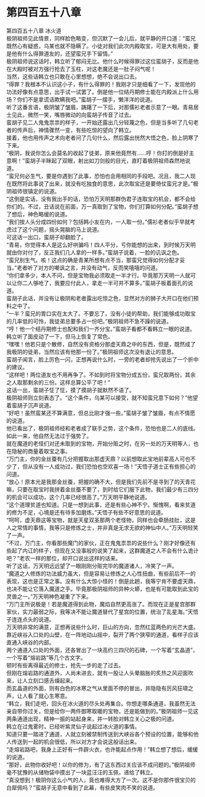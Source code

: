 # 第四百五十八章

第四百五十八章 冰火道\
极阴祖师见此情景，同样脸色略变，但沉默了一会儿后，就平静的开口道：“蛮兄既然心有疑惑，乌某也就不隐瞒了。小徒对我们此次内殿取宝，可是大有用处，要是他有什么得罪道友的，还望蛮兄手下留情。”\
极阴祖师说这话时，韩立听了郁闷无比。他什么时候得罪过这位蛮胡子，反而是他在大殿时被对方强行抢去了玉柱，对这老魔还是一肚子闷气呢！\
当然，这些话韩立也只敢在心里想想，绝不会说出口去。\
“得罪？我根本不认识这小子，有什么得罪的！我刚才只是细看了一下，发现他的功法好像有点意思，出手试一试罢了。倒是他一位结丹期修士能在内殿派上什么用场？你们不是拿谎话欺瞒我吧。”蛮胡子一摆手，懒洋洋的说道。\
听了这番言语，极阴皱了皱眉，踌躇了一下后，对那儒衫老者示意了一眼。青易居士见此，微然一笑，嘴唇微动的向蛮胡子传音了过去。\
蛮胡子见二人鬼鬼祟祟的样子，一开始还露出几分轻蔑之色，但是当多听了几句老者的传声后，神情骤然一变，有些吃惊的望向了韩立。\
接着，他也用传声之术向老者问了几句什么，然后露出恍然大悟之色，脸上阴寒了下来。\
“极阴，我说你怎么会莫名的收起了徒弟，原来他竟然有……哼！你打的倒是好主意啊！”蛮胡子半眯起了双眼，射出如刀剑般的目光，直盯着极阴祖师森然地说道。\
“蛮兄何必生气，要是你遇到了此事，恐怕也会用相同的手段吧。况且，我二人现在既然将此事说了出来，就没有吃独食的意思，此次取宝还是要倚仗蛮兄才是。”极阴祖师很镇定的说道。\
“这倒是实话，没有我出手的话，恐怕万天明那群伪君子连取宝的机会，都不会给你们的。不过，丑话说在前面，万一真取到了宝物，你们打算如何分配。”蛮胡子想了想后，神色略缓的说道。\
“我们按人头分成四份如何？包括韩小友在内，一人取一份。”儒衫老者似乎早就考虑过了这个问题，摇头晃脑的马上说道。\
可这话一出口，蛮胡子却翻脸了。\
“青易，你觉得本人是这么好哄骗吗！四人平分，亏你能想的出来，到时候万天明就由你对付了，反正我们几人拿的一样多。”蛮胡子说着，一脸的讥讽之色。\
“蛮兄别生气。咳！这点的确是青某所想有点不当，那蛮兄觉得如何分配才妥当。”老者听了对方的嘲讽之言，并没有动气，反而笑嘻嘻的问道。\
“你们拿多少，本人不问，但是宝物我必须取走一半才行。毕竟那万天明一人就可以让你二人够呛了，我要应付此人，拿走一半可并不算多。”蛮胡子板着面孔的说道。\
蛮胡子此话，并没有让极阴和老者露出吃惊之色，显然对方的狮子大开口在他们预料之中了。\
“一半？蛮兄的胃口实在太大了。不要忘了，没有小徒的帮助，我们能够成功取宝的几率低的可怜，我徒弟总要多占一份吧。”极阴祖师不急不躁的说道。\
“哼！他一个结丹期修士也配和我们一齐分宝。”蛮胡子看都不看韩立一眼的说道。\
韩立听了面皮动了一下，但马上恢复了常色。\
“嘿嘿！他若只是个散修，自然没有资格分那虚天鼎之中的东西，但是，既然成了我极阴的徒弟，当然应该有他那一份了。”极阴祖师这次没有退让的意思。\
蛮胡子闻言，脸上厉色一闪，正想再说什么时，一旁的老者却抢先说出了一个折中的建议。\
“这样吧！两位道友也不用再争了。不如到时将宝物分成五份，蛮兄取两份，其余之人取那剩余的三份。这样总算公平了吧！”\
这话一出，蛮胡子怔了怔，摸了摸胡子就默然不语了。\
极阴祖师则立刻表态了。“这个条件，乌某可以接受，就不知蛮兄意下如何？”他望着蛮胡子沉声说道。\
“好吧！虽然蛮某还不算满意，但总比刚才强一些。”蛮胡子皱了皱眉，有点不情愿的说道。\
他已看出了，极阴祖师经和老者成了联手之势，这个条件，恐怕也是二人的底线。如此一来，他自然无法过于强势了。\
就在魔道的老怪们对还未取到的宝物，开始分赃之时，在另一处的万天明等人，也在隐秘的商量着取宝之事。\
“万门主，你的金丝蚕有几分把握取出那虚天鼎？以前想取此宝地前辈高人可也不少了，但从没有一人成功过，我们恐怕也空欢喜一场！”天悟子道士正有些担心的问道。\
“放心！原本光是我那金丝蚕，把握的确不大，但是我们先前不是寻到了的天青花嘛，只要在取宝时我拼着金丝蚕不要了，到时给它们服下此物，我们最少有三四分的机会可以成功，这个几率已经很高了。”万天明平静地说道。\
“这个道理贫道也知道。只是一想到此事，还是有些心神不宁。惭愧啊，看来贫道的修为不足，心境是还有待多加磨炼。”天悟子有些不好意思的说道。\
“呵呵，虚天鼎这等宝物，就是天星双圣那两个老怪物，同样也会牵肠挂肚，这是人之常情的事情，我等只是修炼之士，并非真是无求无欲的神仙中人。”万天明轻笑了一声。\
“不过，万门主，你看那些魔门的家伙，正在鬼鬼祟祟的说些什么？刚才好像还有些起了内讧的样子，但现在又没事般的说笑了起来，这群魔道之人不会有什么诡计吧？”老农一样的那位，却开口说出这样的话来。\
听了这话，万天明远远望了一眼刚刚分赃完毕的魔道诸人，冷笑了一声。\
“魔道之人修炼的功法威力虽大，但是容易让修炼之人心性扭曲，有些前后不一的表现，这也是正常之事。没有什么大惊小怪的！倒是此趟，我等宁肯不要虚天鼎，也决不能让它落入魔道之手。毕竟那极阴祖师的异种火蟒，也是有可能取到此宝的灵兽之一。”万天明神色凝重了下来。\
“万门主所说极是！若是魔道得到此物，魔焰自然更高涨了。而现在正是星宫那群家伙，实力最弱之际，我等决不能让魔道替代了星宫的位置，统治了乱星海。”天悟子连连点头的说道。\
万天明非常的满意，正想再说些什么时，巨山的方向，忽然红蓝两色的光芒大盛。靠近峡谷入口处的山壁，在一阵地动山摇中，裂开了两个狭窄的通道，看样子应该直通入峡谷的内部。\
两个通道入口处的外面，还各冒出了一块高约三四尺的石碑，一个写着“玄晶道”，一个写着“熔岩路”等几个古文字。\
顿时有些离得最近的修士，抢先一步的走了过去。\
但刚在熔岩路的通道外，人尚未进去，就有一股让人头晕脑胀的炙热之风迎面吹来，让人立刻口感舌燥起来。\
而玄晶道的外面，则有白色的冰寒之气从里面不停的冒出，并隐隐有厉风狂啸之声，让人看了就心生寒意。\
“韩立，我们走吧，回头在冰火道的尽头处再集合。你想走哪条通道，我虽然无法亲自带你过关，但是给你一两件御寒取暖的宝物，还是能做到的。”极阴祖师一见这两条通道出现，精神一振的站起身来，并一转脸对韩立关心之极的问道。\
韩立在过鬼雾时，已经听紫灵仙子说起过冰火道的事情。\
知道只要一踏进了通道，人就立刻被禁制传送到大峡谷各个预设的位置，能够和他人传送到一起的机会很低，所以对方才会说这般话出来。\
“走熔岩路吧，我身上正好有一件辟火衣，也许能起点作用！”韩立想了想后，缓缓的说道。\
“那好，此物你收好吧！以你的修为，有了这东西过关应该不成问题的。”极阴祖师毫不犹豫的从储物袋中摸出了一块蓝汪汪的玉佩，递给了韩立。\
“真没想到！极阴你这么小气的人，竟也难得大方了一次。这不是你那件很宝贝的白犀佩吗？”蛮胡子无意中看到了此幕，有些皮笑肉不笑的说道。

